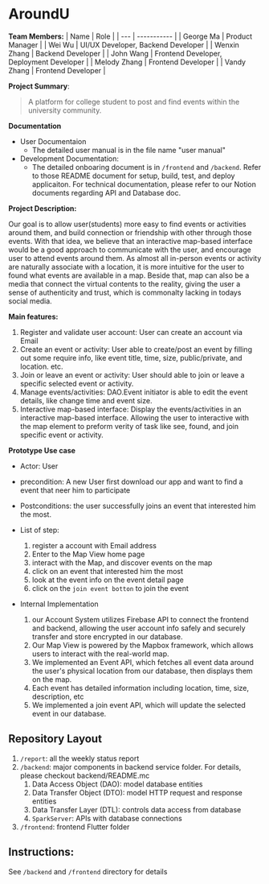 # AroundU

**Team Members:**
| Name | Role |
| --- | ----------- |
| George Ma | Product Manager | 
| Wei Wu | UI/UX Developer, Backend Developer | 
| Wenxin Zhang | Backend Developer | 
| John Wang | Frontend Developer, Deployment Developer | 
| Melody Zhang | Frontend Developer | 
| Vandy Zhang | Frontend Developer |

**Project Summary**:

> A platform for college student to post and find events within the university community.

**Documentation**
- User Documentaion
  - The detailed user manual is in the file name "user manual"
- Development Documentation: 
  - The detailed onboaring document is in `/frontend` and `/backend`. Refer to those README document for setup, build, test, and deploy applicaiton. 
For technical documentation, please refer to our Notion documents regarding API and Database doc.

**Project Description:**

Our goal is to allow user(students) more easy to find events or activities around them, and build connection or
friendship with other through those events. With that idea, we believe that an interactive map-based interface would be
a good approach to communicate with the user, and encourage user to attend events around them. As almost all in-person
events or activity are naturally associate with a location, it is more intuitive for the user to found what events are
available in a map. Beside that, map can also be a media that connect the virtual contents to the reality, giving the
user a sense of authenticity and trust, which is commonalty lacking in todays social media.

**Main features:**

1. Register and validate user account: User can create an account via Email
2. Create an event or activity: User able to create/post an event by filling out some require info, like event title,
   time, size, public/private, and location. etc.
3. Join or leave an event or activity: User should able to join or leave a specific selected event or activity.
4. Manage events/activities: DAO.Event initiator is able to edit the event details, like change time and event size.
5. Interactive map-based interface: Display the events/activities in an interactive map-based interface. Allowing the
   user to interactive with the map element to preform verity of task like see, found, and join specific event or
   activity.

**Prototype Use case**
- Actor: User
- precondition: A new User first download our app and want to find a event that neer him to participate
- Postconditions: the user successfully joins an event that interested him the most.
- List of step:
    1. register a account with Email address
    1. Enter to the Map View home page
    2. interact with the Map, and discover events on the map
    3. click on an event that interested him the most
    4. look at the event info on the event detail page
    5. click on the `join event botton` to join the event

- Internal Implementation
    1. our Account System utilizes Firebase API to connect the frontend and backend, allowing the user account info safely and securely transfer and store encrypted in our database. 
    2. Our Map View is powered by the Mapbox framework, which allows users to interact with the real-world map. 
    3. We implemented an Event API, which fetches all event data around the user's physical location from our database, then displays them on the map.
    4. Each event has detailed information including location, time, size, description, etc
    5. We implemented a join event API, which will update the selected event in our database.

## Repository Layout

1. `/report`: all the weekly status report
2. `/backend`: major components in backend service folder. For details, please checkout backend/README.mc
    1. Data Access Object (DAO): model database entities
    2. Data Transfer Object (DTO): model HTTP request and response entities
    3. Data Transfer Layer (DTL): controls data access from database
    4. `SparkServer`: APIs with database connections
3. `/frontend`: frontend Flutter folder

## Instructions:
See `/backend` and `/frontend` directory for details
